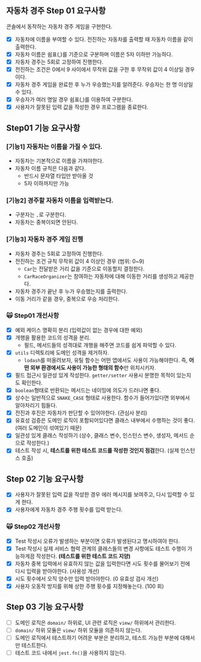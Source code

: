 ## 자동차 경주 Step 01 요구사항

콘솔에서 동작하는 자동차 경주 게임을 구현한다.

- [x] 자동차에 이름을 부여할 수 있다. 전진하는 자동차를 출력할 때 자동차 이름을 같이 출력한다.
- [x] 자동차 이름은 쉼표(,)를 기준으로 구분하며 이름은 5자 이하만 가능하다.
- [x] 자동차 경주는 5회로 고정하여 진행한다.
- [x] 전진하는 조건은 0에서 9 사이에서 무작위 값을 구한 후 무작위 값이 4 이상일 경우이다.
- [x] 자동차 경주 게임을 완료한 후 누가 우승했는지를 알려준다. 우승자는 한 명 이상일 수 있다.
- [x] 우승자가 여러 명일 경우 쉼표(,)를 이용하여 구분한다.
- [x] 사용자가 잘못된 입력 값을 작성한 경우 프로그램을 종료한다.

## Step01 기능 요구사항

### [기능1] 자동차는 이름을 가질 수 있다.

- 자동차는 기본적으로 이름을 가져야한다.
- 자동차 이름 규칙은 다음과 같다.
  - 반드시 문자열 타입만 받아올 것
  - 5자 이하까지만 가능

### [기능2] 경주할 자동차 이름을 입력받는다.

- 구분자는 `,`로 구분한다.
- 자동차는 중복이되면 안된다.

### [기능3] 자동차 경주 게임 진행

- 자동차 경주는 5회로 고정하여 진행한다.
- 전진하는 조건 규칙 무작위 값이 4 이상인 경우 (범위: 0~9)
  - `Car`는 전달받은 거리 값을 기준으로 이동할지 결정한다.
  - `CarRaceOrganizer`는 참여하는 자동차에 대해 이동한 거리를 생성하고 제공한다.
- 자동차 경주가 끝난 후 누가 우승했는지를 출력한다.
- 이동 거리가 같을 경우, 중복으로 우승 처리한다.

### 🙀 Step01 개선사항

- [x] 예외 케이스 명확히 분리 (입력값이 없는 경우에 대한 예외)
- [x] 개행을 활용한 코드의 성격을 분리.
  - 필드, 메서드들의 성격대로 개행을 해주면 코드를 쉽게 파악할 수 있다.
- [x] `utils` 디렉토리에 도메인 성격을 제거하자.
  - `lodash`를 떠올려보자, 유틸 함수는 어떤 앱에서도 사용이 가능해야한다. 즉, **어떤 외부 환경에서도 사용이 가능한 형태의 함수**만 위치시키자.
- [x] 필드 접근시 일관성 있게 작성한다. `getter/setter` 사용시 분명한 목적이 있는지도 확인한다.
- [x] `boolean`형태로 반환되는 메서드는 네이밍에 의도가 드러나면 좋다.
- [x] 상수는 일반적으로 `SNAKE_CASE` 형태로 사용한다. 함수가 들어가있다면 외부에서 알아차리기 힘들다.
- [x] 전진과 후진은 자동차가 판단할 수 있어야한다. (관심사 분리)
- [x] 유효성 검증은 도메인 로직이 포함되어있다면 클래스 내부에서 수행하는 것이 좋다. (여러 도메인이 섞여있기 때문)
- [x] 일관성 있게 클래스 작성하기 (상수, 클래스 변수, 인스턴스 변수, 생성자, 메서드 순으로 작성한다.)
- [x] 테스트 작성 시, **테스트를 위한 테스트 코드를 작성한 것인지 점검**한다. (실제 인스턴스 호출)

## Step 02 기능 요구사항

- [x] 사용자가 잘못된 입력 값을 작성한 경우 에러 메시지를 보여주고, 다시 입력할 수 있게 한다.
- [x] 사용자에게 자동차 경주 주행 횟수를 입력 받는다.

### 🙀 Step02 개선사항

- [x] Test 작성시 오류가 발생하는 부분이면 오류가 발생된다고 명시하여야 한다.
- [x] Test 작성시 실제 서비스 협력 관계의 클래스들의 변경 사항에도 테스트 수행이 가능하게끔 작성한다. **(테스트를 위한 테스트 코드 지양)**
- [x] 자동차 중복 입력에서 유효하지 않는 값을 입력한다면 시도 횟수를 물어보기 전에 다시 입력을 받아야한다. (사용성 개선)
- [x] 시도 횟수에서 오직 양수만 입력 받아야한다. (0 유효성 검사 개선)
- [x] 사용자 오동작 방지를 위해 상한 주행 횟수를 지정해놓는다. (100 회)

## Step 03 기능 요구사항

- [ ] 도메인 로직은 `domain/` 하위로, UI 관련 로직은 `view/` 하위에서 관리한다.
- [ ] `domain/` 하위 모듈은 `view/` 하위 모듈을 의존하지 않는다.
- [ ] 도메인 로직에서 테스트하기 어려운 부분은 분리하고, 테스트 가능한 부분에 대해서만 테스트한다.
- [ ] 테스트 코드 내에서 `jest.fn()`을 사용하지 않는다.
